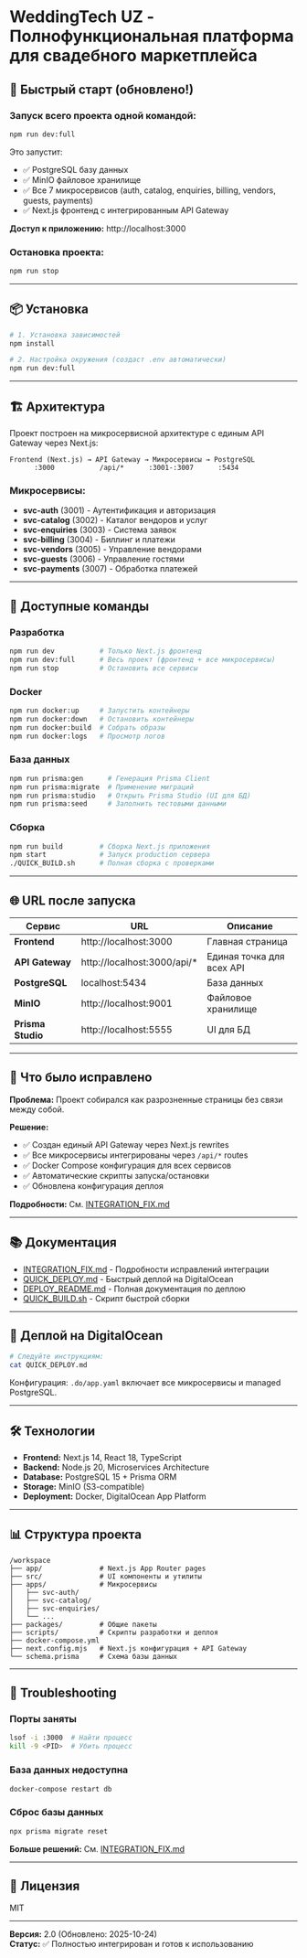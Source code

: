 # WeddingTech UZ - Полнофункциональная платформа для свадебного маркетплейса

## 🚀 Быстрый старт (обновлено!)

### Запуск всего проекта одной командой:

```bash
npm run dev:full
```

Это запустит:
- ✅ PostgreSQL базу данных
- ✅ MinIO файловое хранилище  
- ✅ Все 7 микросервисов (auth, catalog, enquiries, billing, vendors, guests, payments)
- ✅ Next.js фронтенд с интегрированным API Gateway

**Доступ к приложению:** http://localhost:3000

### Остановка проекта:

```bash
npm run stop
```

---

## 📦 Установка

```bash
# 1. Установка зависимостей
npm install

# 2. Настройка окружения (создаст .env автоматически)
npm run dev:full
```

---

## 🏗️ Архитектура

Проект построен на микросервисной архитектуре с единым API Gateway через Next.js:

```
Frontend (Next.js) → API Gateway → Микросервисы → PostgreSQL
      :3000           /api/*      :3001-:3007      :5434
```

### Микросервисы:
- **svc-auth** (3001) - Аутентификация и авторизация
- **svc-catalog** (3002) - Каталог вендоров и услуг
- **svc-enquiries** (3003) - Система заявок
- **svc-billing** (3004) - Биллинг и платежи
- **svc-vendors** (3005) - Управление вендорами
- **svc-guests** (3006) - Управление гостями
- **svc-payments** (3007) - Обработка платежей

---

## 📝 Доступные команды

### Разработка
```bash
npm run dev           # Только Next.js фронтенд
npm run dev:full      # Весь проект (фронтенд + все микросервисы)
npm run stop          # Остановить все сервисы
```

### Docker
```bash
npm run docker:up     # Запустить контейнеры
npm run docker:down   # Остановить контейнеры
npm run docker:build  # Собрать образы
npm run docker:logs   # Просмотр логов
```

### База данных
```bash
npm run prisma:gen      # Генерация Prisma Client
npm run prisma:migrate  # Применение миграций
npm run prisma:studio   # Открыть Prisma Studio (UI для БД)
npm run prisma:seed     # Заполнить тестовыми данными
```

### Сборка
```bash
npm run build         # Сборка Next.js приложения
npm start             # Запуск production сервера
./QUICK_BUILD.sh      # Полная сборка с проверками
```

---

## 🌐 URL после запуска

| Сервис | URL | Описание |
|--------|-----|----------|
| **Frontend** | http://localhost:3000 | Главная страница |
| **API Gateway** | http://localhost:3000/api/* | Единая точка для всех API |
| **PostgreSQL** | localhost:5434 | База данных |
| **MinIO** | http://localhost:9001 | Файловое хранилище |
| **Prisma Studio** | http://localhost:5555 | UI для БД |

---

## 🔧 Что было исправлено

**Проблема:** Проект собирался как разрозненные страницы без связи между собой.

**Решение:** 
- ✅ Создан единый API Gateway через Next.js rewrites
- ✅ Все микросервисы интегрированы через `/api/*` routes
- ✅ Docker Compose конфигурация для всех сервисов
- ✅ Автоматические скрипты запуска/остановки
- ✅ Обновлена конфигурация деплоя

**Подробности:** См. [INTEGRATION_FIX.md](./INTEGRATION_FIX.md)

---

## 📚 Документация

- [INTEGRATION_FIX.md](./INTEGRATION_FIX.md) - Подробности исправлений интеграции
- [QUICK_DEPLOY.md](./QUICK_DEPLOY.md) - Быстрый деплой на DigitalOcean
- [DEPLOY_README.md](./DEPLOY_README.md) - Полная документация по деплою
- [QUICK_BUILD.sh](./QUICK_BUILD.sh) - Скрипт быстрой сборки

---

## 🚢 Деплой на DigitalOcean

```bash
# Следуйте инструкциям:
cat QUICK_DEPLOY.md
```

Конфигурация: `.do/app.yaml` включает все микросервисы и managed PostgreSQL.

---

## 🛠️ Технологии

- **Frontend:** Next.js 14, React 18, TypeScript
- **Backend:** Node.js 20, Microservices Architecture
- **Database:** PostgreSQL 15 + Prisma ORM
- **Storage:** MinIO (S3-compatible)
- **Deployment:** Docker, DigitalOcean App Platform

---

## 📊 Структура проекта

```
/workspace
├── app/              # Next.js App Router pages
├── src/              # UI компоненты и утилиты
├── apps/             # Микросервисы
│   ├── svc-auth/
│   ├── svc-catalog/
│   ├── svc-enquiries/
│   └── ...
├── packages/         # Общие пакеты
├── scripts/          # Скрипты разработки и деплоя
├── docker-compose.yml
├── next.config.mjs   # Next.js конфигурация + API Gateway
└── schema.prisma     # Схема базы данных
```

---

## 🐛 Troubleshooting

### Порты заняты
```bash
lsof -i :3000  # Найти процесс
kill -9 <PID>  # Убить процесс
```

### База данных недоступна
```bash
docker-compose restart db
```

### Сброс базы данных
```bash
npx prisma migrate reset
```

**Больше решений:** См. [INTEGRATION_FIX.md](./INTEGRATION_FIX.md#-troubleshooting)

---

## 📄 Лицензия

MIT

---

**Версия:** 2.0 (Обновлено: 2025-10-24)  
**Статус:** ✅ Полностью интегрирован и готов к использованию
